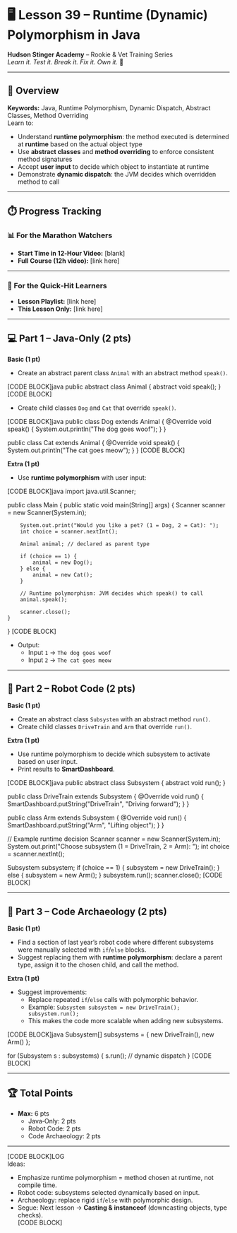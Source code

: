 # 🖥️ Lesson 39 – Runtime (Dynamic) Polymorphism in Java

**Hudson Stinger Academy** – Rookie & Vet Training Series  
_Learn it. Test it. Break it. Fix it. Own it._ 🐝  

---

## 🎯 Overview
**Keywords:** Java, Runtime Polymorphism, Dynamic Dispatch, Abstract Classes, Method Overriding  
Learn to:
- Understand **runtime polymorphism**: the method executed is determined at **runtime** based on the actual object type  
- Use **abstract classes** and **method overriding** to enforce consistent method signatures  
- Accept **user input** to decide which object to instantiate at runtime  
- Demonstrate **dynamic dispatch**: the JVM decides which overridden method to call  

---

## ⏱️ Progress Tracking

### 📊 For the Marathon Watchers  
- **Start Time in 12‑Hour Video:** [blank]  
- **Full Course (12h video):** [link here]  

---

### 🎯 For the Quick‑Hit Learners  
- **Lesson Playlist:** [link here]  
- **This Lesson Only:** [link here]  

---

## 💻 Part 1 – Java‑Only (2 pts)

**Basic (1 pt)**  
- Create an abstract parent class `Animal` with an abstract method `speak()`.  

[CODE BLOCK]java
public abstract class Animal {
    abstract void speak();
}
[CODE BLOCK]

- Create child classes `Dog` and `Cat` that override `speak()`.  

[CODE BLOCK]java
public class Dog extends Animal {
    @Override
    void speak() {
        System.out.println("The dog goes woof");
    }
}

public class Cat extends Animal {
    @Override
    void speak() {
        System.out.println("The cat goes meow");
    }
}
[CODE BLOCK]

**Extra (1 pt)**  
- Use **runtime polymorphism** with user input:  

[CODE BLOCK]java
import java.util.Scanner;

public class Main {
    public static void main(String[] args) {
        Scanner scanner = new Scanner(System.in);

        System.out.print("Would you like a pet? (1 = Dog, 2 = Cat): ");
        int choice = scanner.nextInt();

        Animal animal; // declared as parent type

        if (choice == 1) {
            animal = new Dog();
        } else {
            animal = new Cat();
        }

        // Runtime polymorphism: JVM decides which speak() to call
        animal.speak();

        scanner.close();
    }
}
[CODE BLOCK]

- Output:  
  - Input `1` → `The dog goes woof`  
  - Input `2` → `The cat goes meow`  

---

## 🤖 Part 2 – Robot Code (2 pts)

**Basic (1 pt)**  
- Create an abstract class `Subsystem` with an abstract method `run()`.  
- Create child classes `DriveTrain` and `Arm` that override `run()`.  

**Extra (1 pt)**  
- Use runtime polymorphism to decide which subsystem to activate based on user input.  
- Print results to **SmartDashboard**.  

[CODE BLOCK]java
public abstract class Subsystem {
    abstract void run();
}

public class DriveTrain extends Subsystem {
    @Override
    void run() {
        SmartDashboard.putString("DriveTrain", "Driving forward");
    }
}

public class Arm extends Subsystem {
    @Override
    void run() {
        SmartDashboard.putString("Arm", "Lifting object");
    }
}

// Example runtime decision
Scanner scanner = new Scanner(System.in);
System.out.print("Choose subsystem (1 = DriveTrain, 2 = Arm): ");
int choice = scanner.nextInt();

Subsystem subsystem;
if (choice == 1) {
    subsystem = new DriveTrain();
} else {
    subsystem = new Arm();
}
subsystem.run();
scanner.close();
[CODE BLOCK]

---

## 📜 Part 3 – Code Archaeology (2 pts)

**Basic (1 pt)**  
- Find a section of last year’s robot code where different subsystems were manually selected with `if`/`else` blocks.  
- Suggest replacing them with **runtime polymorphism**: declare a parent type, assign it to the chosen child, and call the method.  

**Extra (1 pt)**  
- Suggest improvements:  
  - Replace repeated `if`/`else` calls with polymorphic behavior.  
  - Example: `Subsystem subsystem = new DriveTrain(); subsystem.run();`  
  - This makes the code more scalable when adding new subsystems.  

[CODE BLOCK]java
Subsystem[] subsystems = { new DriveTrain(), new Arm() };

for (Subsystem s : subsystems) {
    s.run(); // dynamic dispatch
}
[CODE BLOCK]

---

## 🏆 Total Points
- **Max:** 6 pts  
  - Java‑Only: 2 pts  
  - Robot Code: 2 pts  
  - Code Archaeology: 2 pts  

---

[CODE BLOCK]LOG  
Ideas:  
- Emphasize runtime polymorphism = method chosen at runtime, not compile time.  
- Robot code: subsystems selected dynamically based on input.  
- Archaeology: replace rigid `if`/`else` with polymorphic design.  
- Segue: Next lesson → **Casting & instanceof** (downcasting objects, type checks).  
[CODE BLOCK]

